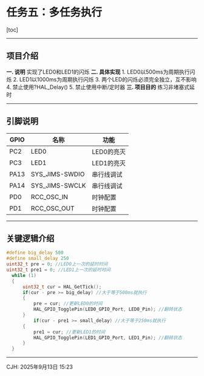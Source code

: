 # 任务五：多任务执行
[toc]
***
## 项目介绍
 **一. 说明**
    实现了LED0和LED1的闪烁
**二. 具体实现**
    1. LED0以500ms为周期执行闪烁
    2. LED1以1000ms为周期执行闪烁
    3. 两个LED的闪烁必须完全独立，互不影响
    4. 禁止使用?HAL_Delay()
    5. 禁止使用中断/定时器
**三. 项目目的**
    练习非堵塞式延时
***
## 引脚说明
|GPIO|名称|功能|
| - | - | - |
| PC2 | LED0 | LED0的亮灭 |
| PC3 | LED1 | LED1的亮灭 |
| PA13 | SYS_JIMS-SWDIO | 串行线调试 |
| PA14 | SYS_JIMS-SWCLK | 串行线调试 |
| PD0 | RCC_OSC_IN | 时钟配置 |
| PD1 | RCC_OSC_OUT | 时钟配置 |
***
## 关键逻辑介绍
```c
#define big_delay 500
#define small_delay 250
uint32_t pre = 0; //LED0上一次的延时时间
uint32_t pre1 = 0; //LED1上一次的延时时间
  while (1)
  {
	  uint32_t cur = HAL_GetTick();
	  if(cur - pre >= big_delay) //大于等于500ms就执行
	  {
		  pre = cur; //更新LED0的时间
		  HAL_GPIO_TogglePin(LED0_GPIO_Port, LED0_Pin); //翻转状态
	  }
	  	  if(cur - pre1 >= small_delay) //大于等于250ms就执行
	  {
		  pre1 = cur; //更新LED1的时间
		  HAL_GPIO_TogglePin(LED1_GPIO_Port, LED1_Pin); //翻转状态
	  }
  }
```
---
CJH: 2025年9月13日 15:23
